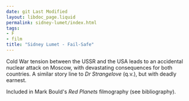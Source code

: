 ```yaml
---
date: git Last Modified
layout: libdoc_page.liquid
permalink: sidney-lumet/index.html
tags:
- F
- film
title: "Sidney Lumet - Fail-Safe"
---
```


Cold War tension between the USSR and the USA leads to an  accidental nuclear attack on Moscow, with devastating consequences for both  countries. A similar story line to _Dr Strangelove_ (q.v.), but with deadly earnest.

Included in Mark Bould's _Red Planets_ filmography (see bibliography).